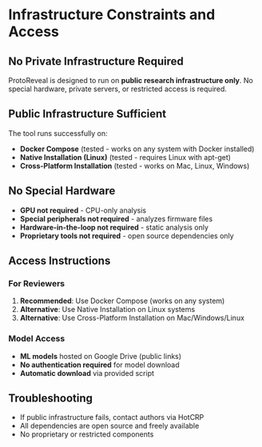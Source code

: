 # Infrastructure Constraints and Access

## No Private Infrastructure Required

ProtoReveal is designed to run on **public research infrastructure only**. No special hardware, private servers, or restricted access is required.

## Public Infrastructure Sufficient

The tool runs successfully on:
-  **Docker Compose** (tested - works on any system with Docker installed)
-  **Native Installation (Linux)** (tested - requires Linux with apt-get)
-  **Cross-Platform Installation** (tested - works on Mac, Linux, Windows)



## No Special Hardware

-  **GPU not required** - CPU-only analysis
-  **Special peripherals not required** - analyzes firmware files
-  **Hardware-in-the-loop not required** - static analysis only
-  **Proprietary tools not required** - open source dependencies only

## Access Instructions

### For Reviewers
1. **Recommended**: Use Docker Compose (works on any system)
2. **Alternative**: Use Native Installation on Linux systems
3. **Alternative**: Use Cross-Platform Installation on Mac/Windows/Linux


### Model Access
- **ML models** hosted on Google Drive (public links)
- **No authentication required** for model download
- **Automatic download** via provided script

## Troubleshooting
- If public infrastructure fails, contact authors via HotCRP
- All dependencies are open source and freely available
- No proprietary or restricted components
